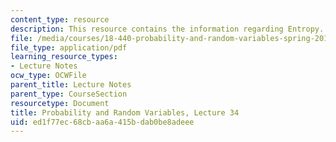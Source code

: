 ```yaml
---
content_type: resource
description: This resource contains the information regarding Entropy.
file: /media/courses/18-440-probability-and-random-variables-spring-2014/ed1f77ec68cbaa6a415bdab0be8adeee_MIT18_440S14_Lecture34.pdf
file_type: application/pdf
learning_resource_types:
- Lecture Notes
ocw_type: OCWFile
parent_title: Lecture Notes
parent_type: CourseSection
resourcetype: Document
title: Probability and Random Variables, Lecture 34
uid: ed1f77ec-68cb-aa6a-415b-dab0be8adeee
---
```

